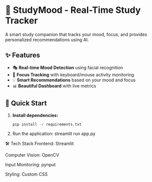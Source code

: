 # 🎯 StudyMood - Real-Time Study Tracker

A smart study companion that tracks your mood, focus, and provides personalized recommendations using AI.

## ✨ Features

- 🎭 **Real-time Mood Detection** using facial recognition
- 🎯 **Focus Tracking** with keyboard/mouse activity monitoring  
- 💡 **Smart Recommendations** based on your mood and focus
- 📊 **Beautiful Dashboard** with live metrics

## 🚀 Quick Start

1. **Install dependencies:**
   ```bash
   pip install -r requirements.txt

2.   Run the application:
  streamlit run app.py

🛠️ Tech Stack
Frontend: Streamlit

Computer Vision: OpenCV

Input Monitoring: pynput

Styling: Custom CSS
